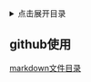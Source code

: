 <details>
<summary>点击展开目录</summary>
<!-- TOC -->


<!-- /TOC -->
</details>

## github使用

[markdown文件目录](https://github.com/ekoooo/github-toc-chrome-extension)
